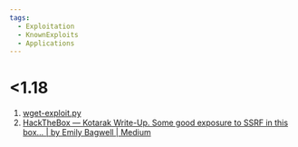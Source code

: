 ```yaml
---
tags:
  - Exploitation
  - KnownExploits
  - Applications
---
```


# <1.18

1. [wget-exploit.py](https://raw.githubusercontent.com/xl7dev/Exploit/master/Wget/wget-exploit.py)
2. [HackTheBox — Kotarak Write-Up. Some good exposure to SSRF in this box… | by Emily Bagwell | Medium](https://medium.com/@emily_81180/hackthebox-kotarak-write-up-120c1943da40)

